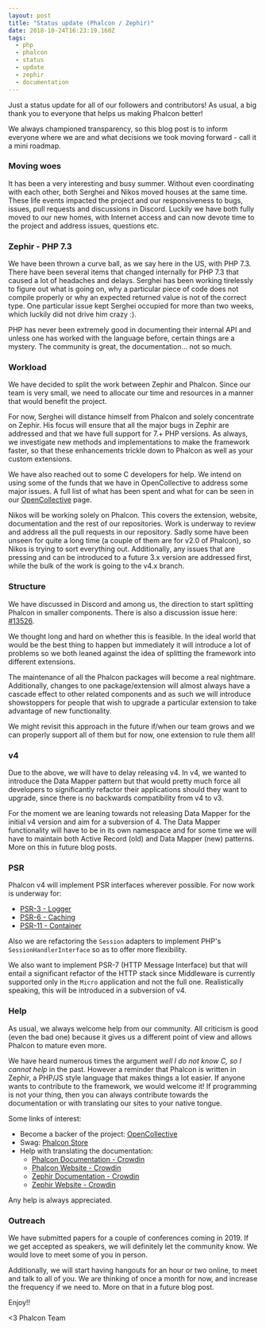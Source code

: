```yaml
---
layout: post
title: "Status update (Phalcon / Zephir)"
date: 2018-10-24T16:23:19.160Z
tags: 
  - php
  - phalcon
  - status
  - update
  - zephir
  - documentation
---
```


Just a status update for all of our followers and contributors! As usual, a big thank you to everyone that helps us making Phalcon better!

We always championed transparency, so this blog post is to inform everyone where we are and what decisions we took moving forward - call it a mini roadmap.
<!--more-->
### Moving woes
It has been a very interesting and busy summer. Without even coordinating with each other, both Serghei and Nikos moved houses at the same time. These life events impacted the project and our responsiveness to bugs, issues, pull requests and discussions in Discord. Luckily we have both fully moved to our new homes, with Internet access and can now devote time to the project and address issues, questions etc.

### Zephir - PHP 7.3
We have been thrown a curve ball, as we say here in the US, with PHP 7.3. There have been several items that changed internally for PHP 7.3 that caused a lot of headaches and delays. Serghei has been working tirelessly to figure out what is going on, why a particular piece of code does not compile properly or why an expected returned value is not of the correct type. One particular issue kept Serghei occupied for more than two weeks, which luckily did not drive him crazy :).

PHP has never been extremely good in documenting their internal API and unless one has worked with the language before, certain things are a mystery. The community is great, the documentation... not so much.

### Workload
We have decided to split the work between Zephir and Phalcon. Since our team is very small, we need to allocate our time and resources in a manner that would benefit the project.

For now, Serghei will distance himself from Phalcon and solely concentrate on Zephir. His focus will ensure that all the major bugs in Zephir are addressed and that we have full support for 7.+ PHP versions. As always, we investigate new methods and implementations to make the framework faster, so that these enhancements trickle down to Phalcon as well as your custom extensions.

We have also reached out to some C developers for help. We intend on using some of the funds that we have in OpenCollective to address some major issues. A full list of what has been spent and what for can be seen in our [OpenCollective](https://opencollective.com/phalcon) page.

Nikos will be working solely on Phalcon. This covers the extension, website, documentation and the rest of our repositories. Work is underway to review and address all the pull requests in our repository. Sadly some have been unseen for quite a long time (a couple of them are for v2.0 of Phalcon), so Nikos is trying to sort everything out. Additionally, any issues that are pressing and can be introduced to a future 3.x version are addressed first, while the bulk of the work is going to the v4.x branch.

### Structure
We have discussed in Discord and among us, the direction to start splitting Phalcon in smaller components. There is also a discussion issue here:  [#13526](https://github.com/phalcon/cphalcon/issues/13526).

We thought long and hard on whether this is feasible. In the ideal world that would be the best thing to happen but immediately it will introduce a lot of problems so we both leaned against the idea of splitting the framework into different extensions.

The maintenance of all the Phalcon packages will become a real nightmare. Additionally, changes to one package/extension will almost always have a cascade effect to other related components and as such we will introduce showstoppers for people that wish to upgrade a particular extension to take advantage of new functionality.

We might revisit this approach in the future if/when our team grows and we can properly support all of them but for now, one extension to rule them all!

### v4
Due to the above, we will have to delay releasing v4. In v4, we wanted to introduce the Data Mapper pattern but that would pretty much force all developers to significantly refactor their applications should they want to upgrade, since there is no backwards compatibility from v4 to v3. 

For the moment we are leaning towards not releasing Data Mapper for the initial v4 version and aim for a subversion of 4. The Data Mapper functionality will have to be in its own namespace and for some time we will have to maintain both Active Record (old) and Data Mapper (new) patterns. More on this in future blog posts.

### PSR
Phalcon v4 will implement PSR interfaces wherever possible. For now work is underway for:
- [PSR-3 - Logger](https://github.com/phalcon/cphalcon/issues/13438)
- [PSR-6 - Caching](https://github.com/phalcon/cphalcon/issues/13439)
- [PSR-11 - Container](https://github.com/phalcon/cphalcon/issues/12295)

Also we are refactoring the `Session` adapters to implement PHP's `SessionHandlerInterface` so as to offer more flexibility.

We also want to implement PSR-7 (HTTP Message Interface) but that will entail a significant refactor of the HTTP stack since Middleware is currently supported only in the `Micro` application and not the full one. Realistically speaking, this will be introduced in a subversion of v4.

### Help
As usual, we always welcome help from our community. All criticism is good (even the bad one) because it gives us a different point of view and allows Phalcon to mature even more.

We have heard numerous times the argument _well I do not know C, so I cannot help_ in the past. However a reminder that Phalcon is written in Zephir, a PHP/JS style language that makes things a lot easier. If anyone wants to contribute to the framework, we would welcome it! If programming is not your thing, then you can always contribute towards the documentation or with translating our sites to your native tongue.

Some links of interest:
- Become a backer of the project: [OpenCollective](https://opencollective.com/phalcon)
- Swag: [Phalcon Store](https://store.phalcon.io/)
- Help with translating the documentation:
    - [Phalcon Documentation - Crowdin](https://crowdin.com/project/phalcon-documentation)
    - [Phalcon Website - Crowdin](https://crowdin.com/project/phalcon-website)
    - [Zephir Documentation - Crowdin](https://crowdin.com/project/zephir-documentation)
    - [Zephir Website - Crowdin](https://crowdin.com/project/phalcon-website)

Any help is always appreciated.

### Outreach
We have submitted papers for a couple of conferences coming in 2019. If we get accepted as speakers, we will definitely let the community know. We would love to meet some of you in person.

Additionally, we will start having hangouts for an hour or two online, to meet and talk to all of you. We are thinking of once a month for now, and increase the frequency if we need to. More on that in a future blog post.


Enjoy!!



<3 Phalcon Team